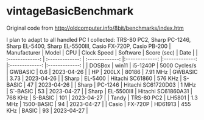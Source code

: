 # vintageBasicBenchmark
Original code from http://oldcomputer.info/8bit/benchmarks/index.htm

I plan to adapt to all handled PC I collected: TRS-80 PC2, Sharp PC-1246, Sharp EL-5400, Sharp EL-5500III, Casio FX-720P, Casio PB-200
| Manufacturer | Model | CPU | Clock Speed | Software | Score (sec) | Date |
| :-------------: | :-------------: | :-------------: |:-------------: |:-------------: |:-------------: |:-------------: |
| DOSBox | win11 | i5-1240P | 5000 Cycles/s | GWBASIC | 0.6 | 2023-04-26 |
| HP | 200LX | 80186 | 7.91 MHz | GWBASIC | 3.73 | 2023-04-26 |
| Sharp | EL-5400 | Hitachi SC61860  | 576 KHz | S-BASIC | 47 | 2023-04-26 |
| Sharp | PC-1246 | Hitachi SC61720D03 | 1 MHz | S`-BASIC | 53 | 2023-04-27 |
| Sharp | EL-5500III | Hitachi SC61860A31 | 768 KHz | S-BASIC | 101 | 2023-04-27 |
| Tandy | TRS-80 PC2 | LH5801 | 1.3 MHz | 1500-BASIC | 94 | 2023-04-27 |
| Casio | FX-720P | HD61913 | 455 KHz | BASIC | 93 | 2023-04-27 |
